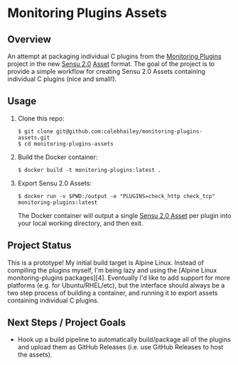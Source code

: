 # Monitoring Plugins Assets

## Overview

An attempt at packaging individual C plugins from the [Monitoring Plugins][1]
project in the new [Sensu 2.0][2] [Asset][3] format. The goal of the project is
to provide a simple workflow for creating Sensu 2.0 Assets containing individual
C plugins (nice and small!).

## Usage

1. Clone this repo:

   ~~~
   $ git clone git@github.com:calebhailey/monitoring-plugins-assets.git
   $ cd monitoring-plugins-assets
   ~~~

2. Build the Docker container:

   ~~~
   $ docker build -t monitoring-plugins:latest .
   ~~~

3. Export Sensu 2.0 Assets:

   ~~~
   $ docker run -v $PWD:/output -e "PLUGINS=check_http check_tcp" monitoring-plugins:latest
   ~~~

   The Docker container will output a single [Sensu 2.0 Asset][3] per plugin
   into your local working directory, and then exit.

## Project Status

This is a prototype! My initial build target is Alpine Linux. Instead of
compiling the plugins myself, I'm being lazy and using the [Alpine Linux
monitoring-plugins packages][4]. Eventually I'd like to add support for more
platforms (e.g. for Ubuntu/RHEL/etc), but the interface should always be a two
step process of building a container, and running it to export assets containing
individual C plugins.

## Next Steps / Project Goals

- Hook up a build pipeline to automatically build/package all of the plugins and
  upload them as GitHub Releases (i.e. use GitHub Releases to host the assets). 


[1]: https://www.monitoring-plugins.org
[2]: https://github.com/sensu/sensu-go
[3]: https://docs.sensu.io/sensu-core/2.0/reference/assets/
